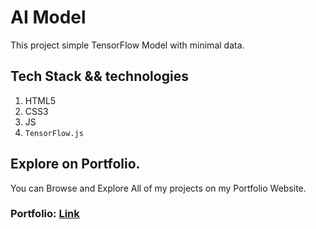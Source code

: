 # AI Model
This project simple TensorFlow Model with minimal data.

## Tech Stack && technologies
1. HTML5
2. CSS3
3. JS
4. `TensorFlow.js`

## Explore on Portfolio.

You can Browse and Explore All of my projects on my Portfolio Website.

### Portfolio: [Link](https://yvesdc.vercel.app)


